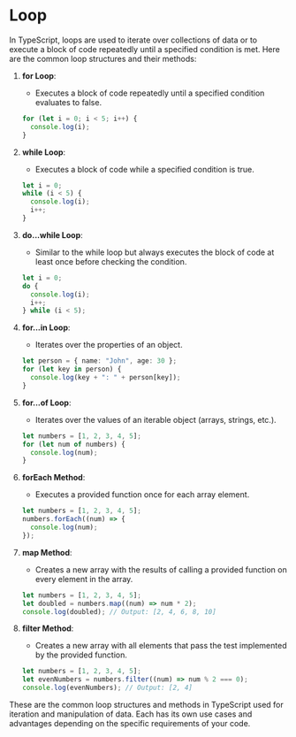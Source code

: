 # Loop

In TypeScript, loops are used to iterate over collections of data or to execute a block of code repeatedly until a specified condition is met. Here are the common loop structures and their methods:

1. **for Loop**:

   - Executes a block of code repeatedly until a specified condition evaluates to false.

   ```typescript
   for (let i = 0; i < 5; i++) {
     console.log(i);
   }
   ```

2. **while Loop**:

   - Executes a block of code while a specified condition is true.

   ```typescript
   let i = 0;
   while (i < 5) {
     console.log(i);
     i++;
   }
   ```

3. **do...while Loop**:

   - Similar to the while loop but always executes the block of code at least once before checking the condition.

   ```typescript
   let i = 0;
   do {
     console.log(i);
     i++;
   } while (i < 5);
   ```

4. **for...in Loop**:

   - Iterates over the properties of an object.

   ```typescript
   let person = { name: "John", age: 30 };
   for (let key in person) {
     console.log(key + ": " + person[key]);
   }
   ```

5. **for...of Loop**:

   - Iterates over the values of an iterable object (arrays, strings, etc.).

   ```typescript
   let numbers = [1, 2, 3, 4, 5];
   for (let num of numbers) {
     console.log(num);
   }
   ```

6. **forEach Method**:

   - Executes a provided function once for each array element.

   ```typescript
   let numbers = [1, 2, 3, 4, 5];
   numbers.forEach((num) => {
     console.log(num);
   });
   ```

7. **map Method**:

   - Creates a new array with the results of calling a provided function on every element in the array.

   ```typescript
   let numbers = [1, 2, 3, 4, 5];
   let doubled = numbers.map((num) => num * 2);
   console.log(doubled); // Output: [2, 4, 6, 8, 10]
   ```

8. **filter Method**:
   - Creates a new array with all elements that pass the test implemented by the provided function.
   ```typescript
   let numbers = [1, 2, 3, 4, 5];
   let evenNumbers = numbers.filter((num) => num % 2 === 0);
   console.log(evenNumbers); // Output: [2, 4]
   ```

These are the common loop structures and methods in TypeScript used for iteration and manipulation of data. Each has its own use cases and advantages depending on the specific requirements of your code.
